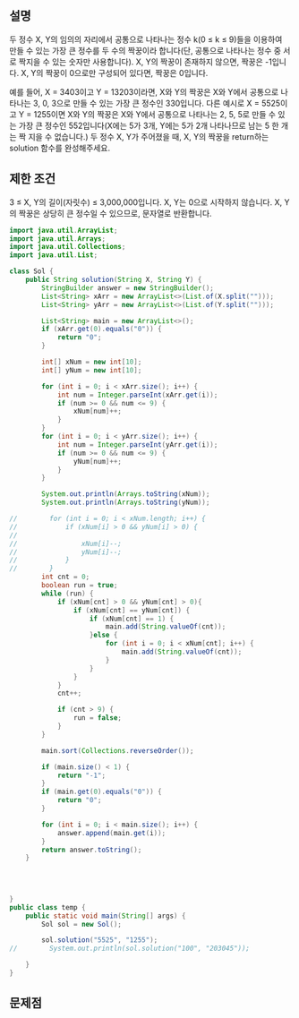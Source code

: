 
## 설명 
두 정수 X, Y의 임의의 자리에서 공통으로 나타나는 정수 k(0 ≤ k ≤ 9)들을 이용하여 만들 수 있는 가장 큰 정수를 두 수의 짝꿍이라 합니다(단, 공통으로 나타나는 정수 중 서로 짝지을 수 있는 숫자만 사용합니다). 
X, Y의 짝꿍이 존재하지 않으면, 짝꿍은 -1입니다. X, Y의 짝꿍이 0으로만 구성되어 있다면, 짝꿍은 0입니다.

예를 들어, X = 3403이고 Y = 13203이라면, X와 Y의 짝꿍은 X와 Y에서 공통으로 나타나는 3, 0, 3으로 만들 수 있는 가장 큰 정수인 330입니다. 
다른 예시로 X = 5525이고 Y = 1255이면 X와 Y의 짝꿍은 X와 Y에서 공통으로 나타나는 2, 5, 5로 만들 수 있는 가장 큰 정수인 552입니다(X에는 5가 3개, Y에는 5가 2개 나타나므로 남는 5 한 개는 짝 지을 수 없습니다.)
두 정수 X, Y가 주어졌을 때, X, Y의 짝꿍을 return하는 solution 함수를 완성해주세요.

## 제한 조건
3 ≤ X, Y의 길이(자릿수) ≤ 3,000,000입니다.
X, Y는 0으로 시작하지 않습니다.
X, Y의 짝꿍은 상당히 큰 정수일 수 있으므로, 문자열로 반환합니다.

``` java
import java.util.ArrayList;
import java.util.Arrays;
import java.util.Collections;
import java.util.List;

class Sol {
    public String solution(String X, String Y) {
        StringBuilder answer = new StringBuilder();
        List<String> xArr = new ArrayList<>(List.of(X.split("")));
        List<String> yArr = new ArrayList<>(List.of(Y.split("")));

        List<String> main = new ArrayList<>();
        if (xArr.get(0).equals("0")) {
            return "0";
        }

        int[] xNum = new int[10];
        int[] yNum = new int[10];

        for (int i = 0; i < xArr.size(); i++) {
            int num = Integer.parseInt(xArr.get(i));
            if (num >= 0 && num <= 9) {
                xNum[num]++;
            }
        }
        for (int i = 0; i < yArr.size(); i++) {
            int num = Integer.parseInt(yArr.get(i));
            if (num >= 0 && num <= 9) {
                yNum[num]++;
            }
        }

        System.out.println(Arrays.toString(xNum));
        System.out.println(Arrays.toString(yNum));

//        for (int i = 0; i < xNum.length; i++) {
//            if (xNum[i] > 0 && yNum[i] > 0) {
//
//                xNum[i]--;
//                yNum[i]--;
//            }
//        }
        int cnt = 0;
        boolean run = true;
        while (run) {
            if (xNum[cnt] > 0 && yNum[cnt] > 0){
                if (xNum[cnt] == yNum[cnt]) {
                    if (xNum[cnt] == 1) {
                        main.add(String.valueOf(cnt));
                    }else {
                        for (int i = 0; i < xNum[cnt]; i++) {
                            main.add(String.valueOf(cnt));
                        }
                    }
                }
            }
            cnt++;

            if (cnt > 9) {
                run = false;
            }
        }

        main.sort(Collections.reverseOrder());

        if (main.size() < 1) {
            return "-1";
        }
        if (main.get(0).equals("0")) {
            return "0";
        }

        for (int i = 0; i < main.size(); i++) {
            answer.append(main.get(i));
        }
        return answer.toString();
    }

    
    
    
}
public class temp {
    public static void main(String[] args) {
        Sol sol = new Sol();

        sol.solution("5525", "1255");
//        System.out.println(sol.solution("100", "203045"));

    }
}

```
## 문제점